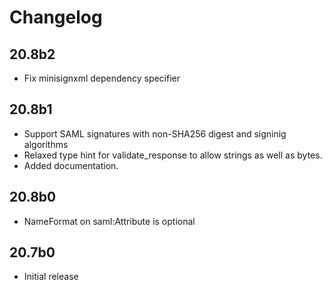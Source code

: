 # Changelog

## 20.8b2

* Fix minisignxml dependency specifier

## 20.8b1

* Support SAML signatures with non-SHA256 digest and signinig algorithms
* Relaxed type hint for validate_response to allow strings as well as bytes.
* Added documentation.

## 20.8b0

* NameFormat on saml:Attribute is optional

## 20.7b0

* Initial release
